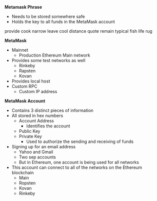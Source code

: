 **Metamask Phrase**
- Needs to be stored somewhere safe
- Holds the key to all funds in the MetaMask account

provide cook narrow leave cool distance quote remain typical fish life rug

**MetaMask**
- Mainnet 
	- Production Ethereum Main network
- Provides some test networks as well
	- Rinkeby
	- Rapsten
	- Kovan
- Provides local host
- Custom RPC
	- Custom IP address

**MetaMask Account**
- Contains 3 distinct pieces of information
- All stored in hex numbers
	- Account Address
		- Identifies the account
	- Public Key
	- Private Key
		- Used to authorize the sending and receiving of funds
- Signing up for an email address
	- Yahoo and Gmail
	- Two sep accounts
	- But in Ethereum, one account is being used for all networks
- This account can connect to all of the networks on the Ethereum blockchain
	- Main
	- Ropsten
	- Kovan
	- Rinkeby




